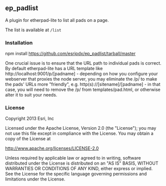 ## ep_padlist

A plugin for etherpad-lite to list all pads on a page.

The list is available at `/list`

### Installation

npm install https://github.com/esripdx/ep_padlist/tarball/master

One crucial issue is to ensure that the URL path to individual pads is correct. By default etherpad-lite has a URL template like http://localhost:9001/p/[padname] - depending on how you configure your webserver that proxies the node server, you may eliminate the /p/ to make the pads' URLs more "friendly", e.g. http(s)://[sitename]/[padname] - in that case, you will need to remove the /p/ from templates/pad.html, or otherwise alter it to suit your needs.

### License

Copyright 2013 Esri, Inc

Licensed under the Apache License, Version 2.0 (the "License");
you may not use this file except in compliance with the License.
You may obtain a copy of the License at

http://www.apache.org/licenses/LICENSE-2.0

Unless required by applicable law or agreed to in writing, software
distributed under the License is distributed on an "AS IS" BASIS,
WITHOUT WARRANTIES OR CONDITIONS OF ANY KIND, either express or implied.
See the License for the specific language governing permissions and
limitations under the License.
